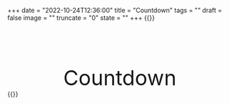 +++
date = "2022-10-24T12:36:00"
title = "Countdown"
tags = ""
draft = false
image = ""
truncate = "0"
state = ""
+++
{{<rawhtml>}}
<br /><br /><br /><br /><br /><br />
<div id="countdown" style="font-size:35pt;display: flex;justify-content: center;align-items: center;">Countdown</div>
{{</rawhtml>}}
